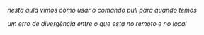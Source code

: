 _nesta aula vimos como usar o comando pull para quando temos_ 

_um erro de divergência entre o que esta no remoto e no local_